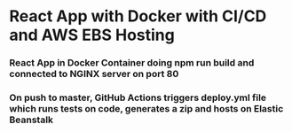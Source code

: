 # React App with Docker with CI/CD and AWS EBS Hosting

### React App in Docker Container doing npm run build and connected to NGINX server on port 80
### On push to master, GitHub Actions triggers deploy.yml file which runs tests on code, generates a zip and hosts on Elastic Beanstalk
